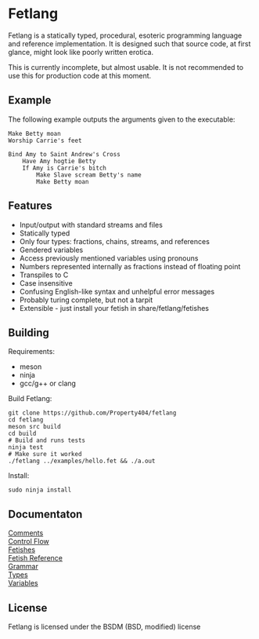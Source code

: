 # Fetlang
Fetlang is a statically typed, procedural, esoteric programming language and
reference implementation. It is designed such that source code, at first
glance, might look like poorly written erotica.  

This is currently incomplete, but almost usable. It is not recommended to use
this for production code at this moment.

## Example
The following example outputs the arguments given to the executable:

    Make Betty moan
    Worship Carrie's feet
    
    Bind Amy to Saint Andrew's Cross
        Have Amy hogtie Betty
        If Amy is Carrie's bitch
            Make Slave scream Betty's name
            Make Betty moan


## Features
* Input/output with standard streams and files
* Statically typed
* Only four types: fractions, chains, streams, and references
* Gendered variables
* Access previously mentioned variables using pronouns
* Numbers represented internally as fractions instead of floating point
* Transpiles to C
* Case insensitive
* Confusing English-like syntax and unhelpful error messages
* Probably turing complete, but not a tarpit
* Extensible - just install your fetish in share/fetlang/fetishes

## Building
Requirements:
* meson
* ninja
* gcc/g++ or clang

Build Fetlang:  

    git clone https://github.com/Property404/fetlang
	cd fetlang
	meson src build
	cd build
	# Build and runs tests
	ninja test
	# Make sure it worked
	./fetlang ../examples/hello.fet && ./a.out

Install:  

    sudo ninja install

## Documentaton
[Comments](docs/comments.md)  
[Control Flow](docs/control%20flow.md)  
[Fetishes](docs/fetishes.md)  
[Fetish Reference](docs/reference.md)  
[Grammar](docs/grammar.md)  
[Types](docs/types.md)  
[Variables](docs/variables.md)  

## License
Fetlang is licensed under the BSDM (BSD, modified) license

